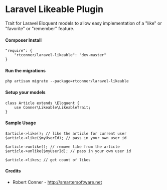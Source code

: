 Laravel Likeable Plugin
============

Trait for Laravel Eloquent models to allow easy implementation of a "like" or "favorite" or "remember" feature.

#### Composer Install

    "require": {
        "rtconner/laravel-likeable": "dev-master"
    }

#### Run the migrations

	php artisan migrate --package=rtconner/laravel-likeable
	
#### Setup your models

    class Article extends \Eloquent {
        use Conner\Likeable\LikeableTrait;
    }

#### Sample Usage

    $article->like(); // like the article for current user
    $article->like($myUserId); // pass in your own user id
    
    $article->unlike(); // remove like from the article
    $article->unlike($myUserId); // pass in your own user id
    
    $article->likes; // get count of likes
    
#### Credits

 - Robert Conner - http://smartersoftware.net
